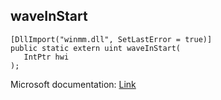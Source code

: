 ## waveInStart

```
[DllImport("winmm.dll", SetLastError = true)]
public static extern uint waveInStart(
   IntPtr hwi
);
```

Microsoft documentation: [Link](https://learn.microsoft.com/en-us/windows/win32/api/mmeapi/nf-mmeapi-waveinstart)
